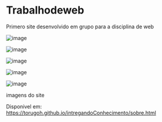 # Trabalhodeweb

Primero site desenvolvido em grupo para a disciplina de web

![image](https://user-images.githubusercontent.com/40009988/113080695-aba4b500-91ad-11eb-9e98-b79e155e54db.png)

![image](https://user-images.githubusercontent.com/40009988/113080746-c4ad6600-91ad-11eb-8cc5-71fe536eaf77.png)

![image](https://user-images.githubusercontent.com/40009988/113080877-fde5d600-91ad-11eb-804a-80fd4c28baa2.png)

![image](https://user-images.githubusercontent.com/40009988/113080899-0e964c00-91ae-11eb-8540-7af6d9fcb835.png)

![image](https://user-images.githubusercontent.com/40009988/113080966-2ec60b00-91ae-11eb-9749-f19a974de58a.png)

imagens do site

Disponivel em: https://torugoh.github.io/intregandoConhecimento/sobre.html
